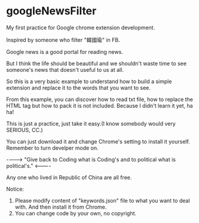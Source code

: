 # googleNewsFilter
My first practice for Google chrome extension development.

Inspired by someone who filter "韓國瑜" in FB.

Google news is a good portal for reading news.

But I think the life should be beautiful and we shouldn't waste time to see someone's news that doesn't useful to us at all.

So this is a very basic example to understand how to build a simple extension and replace it to the words that you want to see.

From this example, you can discover how to read txt file, how to replace the HTML tag but how to pack it is not included. Because I didn't learn it yet, ha ha!

This is just a practice, just take it easy.(I know somebody would very SERIOUS, CC.)

You can just download it and change Chrome's setting to install it yourself.  Remember to turn develper mode on.

----> "Give back to Coding what is Coding's and to political what is political's." <----

Any one who lived in Republic of China are all free.

Notice:
1. Please modify content of "keywords.json" file to what you want to deal with. And then install it from Chrome.
2. You can change code by your own, no copyright.
